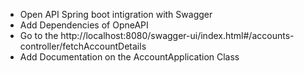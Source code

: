 - Open API Spring boot intigration with Swagger
- Add Dependencies of OpneAPI
- Go to the http://localhost:8080/swagger-ui/index.html#/accounts-controller/fetchAccountDetails
- Add Documentation on the AccountApplication Class

